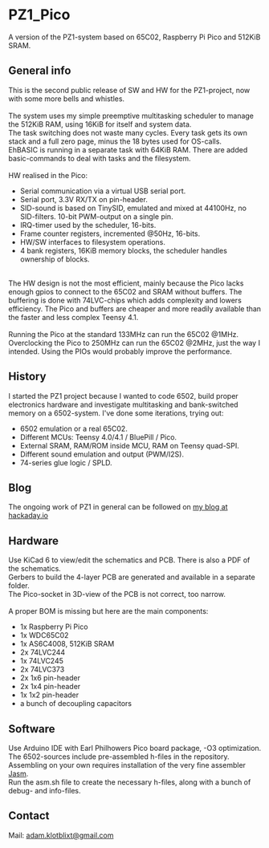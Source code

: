 # PZ1_Pico

A version of the PZ1-system based on 65C02, Raspberry Pi Pico and 512KiB SRAM.

## General info

This is the second public release of SW and HW for the PZ1-project, now with some more bells and whistles.<br>
<br>
The system uses my simple preemptive multitasking scheduler to manage the 512KiB RAM, using 16KiB for itself and system data.<br>
The task switching does not waste many cycles. Every task gets its own stack and a full zero page, minus the 18 bytes used for OS-calls.<br>
EhBASIC is running in a separate task with 64KiB RAM. There are added basic-commands to deal with tasks and the filesystem.<br>
<br>
HW realised in the Pico:<br>
- Serial communication via a virtual USB serial port.<br>
- Serial port, 3.3V RX/TX on pin-header.<br>
- SID-sound is based on TinySID, emulated and mixed at 44100Hz, no SID-filters. 10-bit PWM-output on a single pin.<br>
- IRQ-timer used by the scheduler, 16-bits.<br>
- Frame counter registers, incremented @50Hz, 16-bits.<br>
- HW/SW interfaces to filesystem operations.<br>
- 4 bank registers, 16KiB memory blocks, the scheduler handles ownership of blocks.<br>
<br>
The HW design is not the most efficient, mainly because the Pico lacks enough gpios to connect to the 65C02 and SRAM without buffers. The buffering is done with 74LVC-chips which adds complexity and lowers efficiency. The Pico and buffers are cheaper and more readily available than the faster and less complex Teensy 4.1.<br>
<br>
Running the Pico at the standard 133MHz can run the 65C02 @1MHz. Overclocking the Pico to 250MHz can run the 65C02 @2MHz, just the way I intended. Using the PIOs would probably improve the performance.

## History

I started the PZ1 project because I wanted to code 6502, build proper electronics hardware and investigate multitasking and bank-switched memory on a 6502-system. I've done some iterations, trying out:<br>
- 6502 emulation or a real 65C02.<br>
- Different MCUs: Teensy 4.0/4.1 / BluePill / Pico.<br>
- External SRAM, RAM/ROM inside MCU, RAM on Teensy quad-SPI.<br>
- Different sound emulation and output (PWM/I2S).<br>
- 74-series glue logic / SPLD.<br>

## Blog

The ongoing work of PZ1 in general can be followed on [my blog at hackaday.io](https://hackaday.io/project/171471-pz1-6502-laptop)

## Hardware

Use KiCad 6 to view/edit the schematics and PCB. There is also a PDF of the schematics.<br>
Gerbers to build the 4-layer PCB are generated and available in a separate folder.<br>
The Pico-socket in 3D-view of the PCB is not correct, too narrow.<br>
<br>
A proper BOM is missing but here are the main components:<br>
- 1x Raspberry Pi Pico<br>
- 1x WDC65C02<br>
- 1x AS6C4008, 512KiB SRAM<br>
- 2x 74LVC244<br>
- 1x 74LVC245<br>
- 2x 74LVC373<br>
- 2x 1x6 pin-header<br>
- 2x 1x4 pin-header<br>
- 1x 1x2 pin-header<br>
- a bunch of decoupling capacitors<br>

## Software

Use Arduino IDE with Earl Philhowers Pico board package, -O3 optimization.<br>
The 6502-sources include pre-assembled h-files in the repository. Assembling on your own requires installation of the very fine assembler [Jasm](http://kollektivet.nu/jasm/).<br>
Run the asm.sh file to create the necessary h-files, along with a bunch of debug- and info-files.<br>

## Contact

Mail: <adam.klotblixt@gmail.com>
